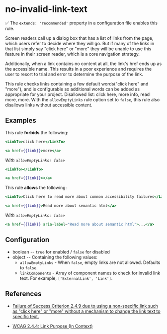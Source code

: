 # no-invalid-link-text

✅ The `extends: 'recommended'` property in a configuration file enables this rule.

Screen readers call up a dialog box that has a list of links from the page, which users refer to decide where they will go. But if many of the links in that list simply say "click here" or "more" they will be unable to use this feature in their screen reader, which is a core navigation strategy.

Additionally, when a link contains no content at all, the link's href ends up as the accessible name. This results in a poor experience and requires the user to resort to trial and error to determine the purpose of the link.

This rule checks links containing a few default words("click here" and "more"), and is configurable so additional words can be added as appropriate for your project. Disallowed list: click here, more info, read more, more. With the `allowEmptyLinks` rule option set to `false`, this rule also disallows links without accessible content.

## Examples

This rule **forbids** the following:

```hbs
<LinkTo>click here</LinkTo>
```

```hbs
<a href={{link}}>more</a>
```

*With `allowEmptyLinks: false`*

```hbs
<LinkTo></LinkTo>
```

```hbs
<a href={{link}}></a>
```

This rule **allows** the following:

```hbs
<LinkTo>Click here to read more about common accessibility failures</LinkTo>
```

```hbs
<a href={{link}}>Read more about semantic html</a>
```

*With `allowEmptyLinks: false`*

```hbs
<a href={{link}} aria-label="Read more about semantic html">...</a>
```

## Configuration

* boolean -- `true` for enabled / `false` for disabled
* object -- Containing the following values:
  * `allowEmptyLinks` - When `false`, empty links are not allowed. Defaults to `false`.
  * `linkComponents` - Array of component names to check for invalid link text. For example,  `['ExternalLink', 'Link']`.

## References

* [Failure of Success Criterion 2.4.9 due to using a non-specific link such as "click here" or "more" without a mechanism to change the link text to specific text.](https://www.w3.org/WAI/WCAG21/Techniques/failures/F84)

* [WCAG 2.4.4: Link Purpose (In Context)](https://www.w3.org/WAI/WCAG21/Understanding/link-purpose-in-context)
